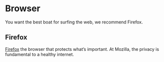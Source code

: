 # Browser
You want the best boat for surfing the web, we recommend Firefox.
## Firefox
[Firefox](https://www.mozilla.org/en-US/firefox/new/) the browser that protects what’s important. At Mozilla, the privacy is fundamental to a healthy internet.
